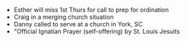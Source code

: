 - Esther will miss 1st Thurs for call to prep for ordination
- Craig in a merging church situation
- Danny called to serve at a church in York, SC
- "Official Ignatian Prayer (self-offering) by St. Louis Jesuits